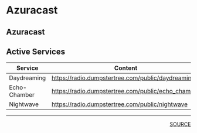 # Azuracast
## Azuracast
## Active Services
| Service | Content | Address |
| ------------ | ------------ | ------------ |
| Daydreaming | <a href=https://radio.dumpstertree.com/public/daydreaming>https://radio.dumpstertree.com/public/daydreaming</a> |  |
| Echo-Chamber | <a href=https://radio.dumpstertree.com/public/echo_chamber>https://radio.dumpstertree.com/public/echo_chamber</a> |  |
| Nightwave | <a href=https://radio.dumpstertree.com/public/nightwave>https://radio.dumpstertree.com/public/nightwave</a> |  |

<div style='page-break-after: always;'></div>
<div style='page-break-after: always;'></div>
<hr/>
<div style='page-break-after: always;'></div>
<div style='page-break-after: always;'></div>
<div style='page-break-after: always;'></div>
<div style='text-align: right'>
<a href='https://docs.google.com/spreadsheets/d/e/2PACX-1vSTe7J7BmZa45Xsl8T6RyUTVQ2idoOBgFCA3dWAYkXPLyf6EDZ4_3MO1BEO2KJ1_zZr3fFIWMTUo4tY/pub?output=xlsx'>SOURCE</a>
</div>
